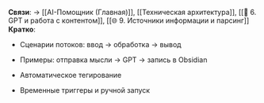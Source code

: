 **Связи**: → [[AI-Помощник (Главная)]], [[Техническая архитектура]], [[🧠 6. GPT и работа с контентом]], [[🌐 9. Источники информации и парсинг]]  
**Кратко**:

- Сценарии потоков: ввод → обработка → вывод
    
- Примеры: отправка мысли → GPT → запись в Obsidian
    
- Автоматическое тегирование
    
- Временные триггеры и ручной запуск
